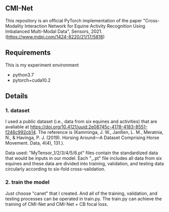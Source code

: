 ## CMI-Net

This repository is an official PyTorch implementation of the paper "Cross-Modality Interaction Network for Equine Activity Recognition Using Imbalanced Multi-Modal Data", Sensors, 2021.(https://www.mdpi.com/1424-8220/21/17/5818)

## Requirements

This is my experiment environment
- python3.7
- pytorch+cuda10.2

## Details
### 1. dataset
I used a public dataset (i.e., data from six equines and activities) that are avaliable at
https://doi.org/10.4121/uuid:2e08745c-4178-4183-8551-f248c992cb14. 
The reference is (Kamminga, J. W., Janßen, L. M., Meratnia, N., & Havinga, P. J. (2019). Horsing Around—A Dataset Comprising Horse Movement. Data, 4(4), 131.).

Data used:
"MyTensor_1/2/3/4/5/6.pt" files contain the standardized data that would be inputs in our model. Each "_.pt" file includes all data from six equines and these data are divided into training, validation, and testing data circularly according to six-fold cross-validation.

### 2. train the model
Just choose "canet" that I created. And all of the training, validation, and testing processes can be operated in train.py.
The train.py can achieve the training of CMI-Net and CMI-Net + CB focal loss. 
